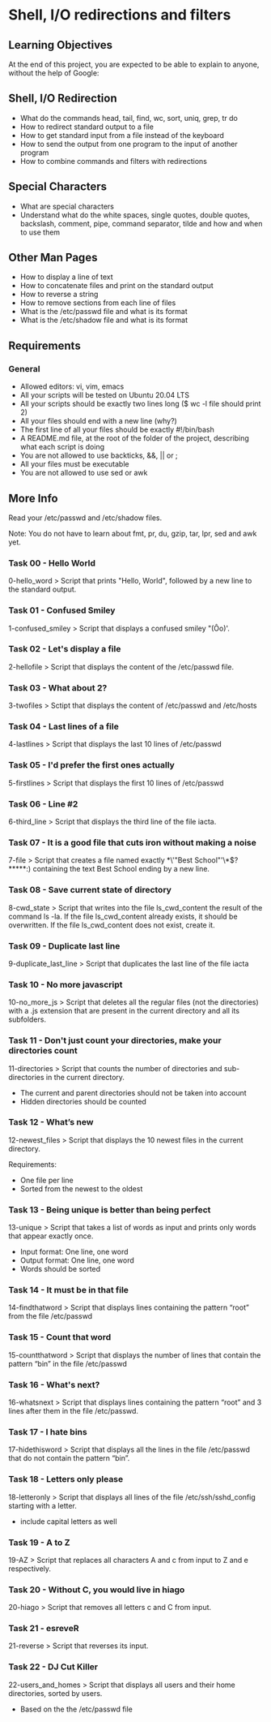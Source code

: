 # Shell, I/O redirections and filters
## Learning Objectives
At the end of this project, you are expected to be able to explain to anyone, without the help of Google:

## Shell, I/O Redirection
- What do the commands head, tail, find, wc, sort, uniq, grep, tr do
- How to redirect standard output to a file
- How to get standard input from a file instead of the keyboard
- How to send the output from one program to the input of another program
- How to combine commands and filters with redirections

## Special Characters
- What are special characters
- Understand what do the white spaces, single quotes, double quotes, backslash, comment, pipe, command separator, tilde and how and when to use them

## Other Man Pages
- How to display a line of text
- How to concatenate files and print on the standard output
- How to reverse a string
- How to remove sections from each line of files
- What is the /etc/passwd file and what is its format
- What is the /etc/shadow file and what is its format

## Requirements
### General
- Allowed editors: vi, vim, emacs
- All your scripts will be tested on Ubuntu 20.04 LTS
- All your scripts should be exactly two lines long ($ wc -l file should print 2)
- All your files should end with a new line (why?)
- The first line of all your files should be exactly #!/bin/bash
- A README.md file, at the root of the folder of the project, describing what each script is doing
- You are not allowed to use backticks, &&, || or ;
- All your files must be executable
- You are not allowed to use sed or awk

## More Info
Read your /etc/passwd and /etc/shadow files.

Note: You do not have to learn about fmt, pr, du, gzip, tar, lpr, sed and awk yet.

### Task 00 - Hello World 
0-hello_word > Script that prints "Hello, World", followed by a new line to the standard output.
### Task 01 - Confused Smiley
1-confused_smiley > Script that displays a confused smiley "(Ôo)'.
### Task 02 - Let's display a file
2-hellofile > Script that displays the content of the /etc/passwd file.
### Task 03 - What about 2?
3-twofiles > Sctipt that displays the content of /etc/passwd and /etc/hosts
### Task 04 -  Last lines of a file
4-lastlines > Script that displays the last 10 lines of /etc/passwd
### Task 05 - I'd prefer the first ones actually
5-firstlines > Script that displays the first 10 lines of /etc/passwd
### Task 06 - Line #2 
6-third_line > Script that displays the third line of the file iacta.
### Task 07 - It is a good file that cuts iron without making a noise 
7-file > Script that creates a file named exactly \*\\'"Best School"\'\\*$\?\*\*\*\*\*:) containing the text Best School ending by a new line.
### Task 08 - Save current state of directory
8-cwd_state > Script that writes into the file ls_cwd_content the result of the command ls -la. If the file ls_cwd_content already exists, it should be overwritten. If the file ls_cwd_content does not exist, create it.
### Task 09 - Duplicate last line 
9-duplicate_last_line > Script that duplicates the last line of the file iacta
### Task 10 - No more javascript 
10-no_more_js > Script that deletes all the regular files (not the directories) with a .js extension that are present in the current directory and all its subfolders.
### Task 11 - Don't just count your directories, make your directories count 
11-directories > Script that counts the number of directories and sub-directories in the current directory.

- The current and parent directories should not be taken into account
- Hidden directories should be counted
### Task 12 - What’s new
12-newest_files > Script that displays the 10 newest files in the current directory.

Requirements:

- One file per line
- Sorted from the newest to the oldest
### Task 13 - Being unique is better than being perfect
13-unique > Script that takes a list of words as input and prints only words that appear exactly once.

- Input format: One line, one word
- Output format: One line, one word
- Words should be sorted
### Task 14 - It must be in that file
14-findthatword > Script that displays lines containing the pattern “root” from the file /etc/passwd
### Task 15 - Count that word
15-countthatword > Script that displays the number of lines that contain the pattern “bin” in the file /etc/passwd
### Task 16 - What's next?
16-whatsnext > Script that displays lines containing the pattern “root” and 3 lines after them in the file /etc/passwd.
### Task 17 - I hate bins 
17-hidethisword > Script that displays all the lines in the file /etc/passwd that do not contain the pattern “bin”.
### Task 18 - Letters only please
18-letteronly > Script that displays all lines of the file /etc/ssh/sshd_config starting with a letter.

- include capital letters as well
### Task 19 - A to Z
19-AZ > Script that replaces all characters A and c from input to Z and e respectively.
### Task 20 - Without C, you would live in hiago 
20-hiago > Script that removes all letters c and C from input.
### Task 21 - esreveR
21-reverse > Script that reverses its input.
### Task 22 - DJ Cut Killer
22-users_and_homes > Script that displays all users and their home directories, sorted by users.

- Based on the the /etc/passwd file

